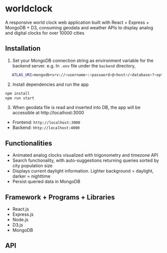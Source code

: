 # worldclock

A responsive world clock web application built with React + Express + MongoDB + D3, consuming geodata and weather APIs to display analog and digital clocks for over 10000 cities

## Installation
1. Set your MongoDB connection string as environment variable for the backend server.
e.g. In `.env` file under the `backend` directory,
```bash
   ATLAS_URI=mongodb+srv://<username>:<password>@<host>/<database>?<options>
```

2. Install dependencies and run the app
```bash
npm install
npm run start
```

3. When geodata file is read and inserted into DB, the app will be accessible at http://localhost:3000

* Frontend: `http://localhost:3000`
* Backend: `hhtp://localhost:4000`

## Functionalities

* Animated analog clocks visualized with trigonometry and timezone API
* Search functionality, with auto-suggestions returning queries sorted by city population size
* Displays current daylight information. Lighter background = daylight, darker = nighttime
* Persist queried data in MongoDB

## Framework + Programs + Libraries

* React.js
* Express.js
* Node.js
* D3.js
* MongoDB

## API
